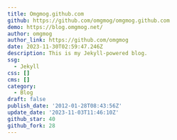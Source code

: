 ```yaml
---
title: Omgmog.github.com
github: https://github.com/omgmog/omgmog.github.com
demo: https://blog.omgmog.net/
author: omgmog
author_link: https://github.com/omgmog
date: 2023-11-30T02:59:47.246Z
description: This is my Jekyll-powered blog.
ssg:
  - Jekyll
css: []
cms: []
category:
  - Blog
draft: false
publish_date: '2012-01-28T08:43:56Z'
update_date: '2023-11-03T11:46:10Z'
github_star: 40
github_fork: 28
---
```

